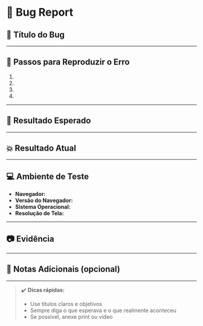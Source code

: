 # 🐞 Bug Report

## 🧾 Título do Bug

<!-- Ex: Botão 'Adicionar ao carrinho' não funciona no mobile -->

---

## 📍 Passos para Reproduzir o Erro

1. <!-- Ex: Acessar a página inicial -->
2. <!-- Ex: Escolher um produto -->
3. <!-- Ex: Clicar no botão “Adicionar ao carrinho” -->
4. <!-- Ex: Nada acontece -->

---

## 🧪 Resultado Esperado

<!-- Ex: O produto deveria ser adicionado ao carrinho e um aviso de sucesso deveria aparecer. -->

---

## 💥 Resultado Atual

<!-- Ex: Ao clicar no botão, nada acontece e não há feedback visual. -->

---

## 💻 Ambiente de Teste

- **Navegador:** <!-- Chrome / Firefox / Safari -->
- **Versão do Navegador:** <!-- Ex: 123.0 -->
- **Sistema Operacional:** <!-- Windows 11 / Android 14 / iOS 17 -->
- **Resolução de Tela:** <!-- 1366x768 / 360x800 -->

---

## 📷 Evidência

<!-- Anexar prints, vídeos ou link do erro -->

---

## 📝 Notas Adicionais (opcional)

<!-- Ex: Testei também em Firefox e o erro persiste. Nenhum erro no console. -->

---

> ✔️ **Dicas rápidas:**
>
> - Use títulos claros e objetivos
> - Sempre diga o que esperava e o que realmente aconteceu
> - Se possível, anexe print ou vídeo
